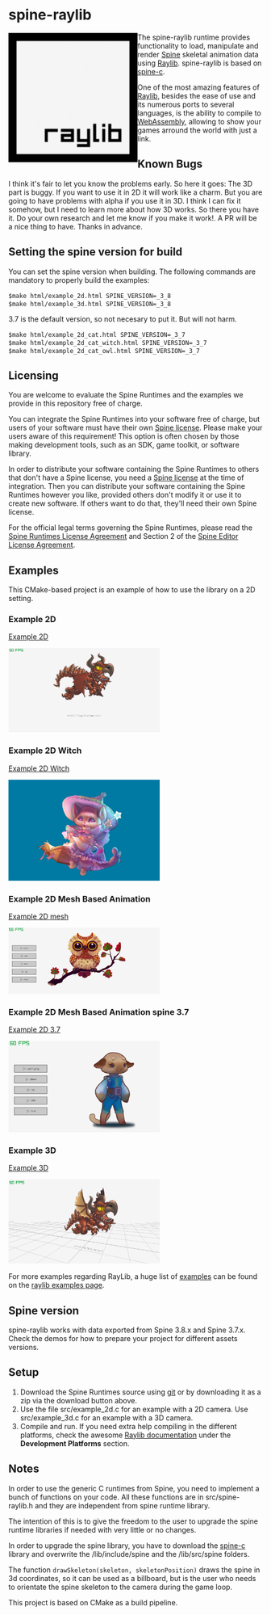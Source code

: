 # spine-raylib

<img align="left" src="./assets/raylib_logo.png" width="256">

The spine-raylib runtime provides functionality to load, manipulate and render [Spine](http://esotericsoftware.com) skeletal animation data using [Raylib](https://www.raylib.com/). spine-raylib is based on [spine-c](https://github.com/EsotericSoftware/spine-runtimes/tree/3.8/spine-c).

One of the most amazing features of [Raylib](https://www.raylib.com/), besides the ease of use and its numerous ports to several languages, is the ability to compile to [WebAssembly](https://webassembly.org/), allowing to show your games arround the world with just a link.

## Known Bugs
I think it's fair to let you know the problems early. So here it goes: The 3D part is buggy. If you want to use it in 2D it will work like a charm. But you are going to have problems with alpha if you use it in 3D. I think I can fix it somehow, but I need to learn more about how 3D works. So there you have it. Do your own research and let me know if you make it work!. A PR will be a nice thing to have. Thanks in advance. 

## Setting the spine version for build
You can set the spine version when building. The following commands are mandatory to properly build the examples:

```
$make html/example_2d.html SPINE_VERSION=_3_8
$make html/example_3d.html SPINE_VERSION=_3_8
```
3.7 is the default version, so not necesary to put it. But will not harm.
```
$make html/example_2d_cat.html SPINE_VERSION=_3_7
$make html/example_2d_cat_witch.html SPINE_VERSION=_3_7
$make html/example_2d_cat_owl.html SPINE_VERSION=_3_7
```

## Licensing
You are welcome to evaluate the Spine Runtimes and the examples we provide in this repository free of charge.

You can integrate the Spine Runtimes into your software free of charge, but users of your software must have their own [Spine license](https://esotericsoftware.com/spine-purchase). Please make your users aware of this requirement! This option is often chosen by those making development tools, such as an SDK, game toolkit, or software library.

In order to distribute your software containing the Spine Runtimes to others that don't have a Spine license, you need a [Spine license](https://esotericsoftware.com/spine-purchase) at the time of integration. Then you can distribute your software containing the Spine Runtimes however you like, provided others don't modify it or use it to create new software. If others want to do that, they'll need their own Spine license.

For the official legal terms governing the Spine Runtimes, please read the [Spine Runtimes License Agreement](http://esotericsoftware.com/spine-runtimes-license) and Section 2 of the [Spine Editor License Agreement](http://esotericsoftware.com/spine-editor-license#s2).

## Examples

This CMake-based project is an example of how to use the library on a 2D setting.

### Example 2D
[Example 2D](https://htmlpreview.github.io/?https://github.com/WEREMSOFT/spine-raylib-runtimes/blob/master/html/example_2d.html)

<img src="./doc_images/example_2d.png" width="300">

### Example 2D Witch
[Example 2D Witch](https://htmlpreview.github.io/?https://github.com/WEREMSOFT/spine-raylib-runtimes/blob/master/html/example_2d_cat_witch.html)

<img src="./doc_images/example_2d_cat_witch.png" width="300">

### Example 2D Mesh Based Animation
[Example 2D mesh](https://htmlpreview.github.io/?https://github.com/WEREMSOFT/spine-raylib-runtimes/blob/master/html/example_2d_owl.html)

<img src="./doc_images/example_2d_owl.png" width="300">

### Example 2D Mesh Based Animation spine 3.7
[Example 2D 3.7](https://htmlpreview.github.io/?https://github.com/WEREMSOFT/spine-raylib-runtimes/blob/master/html/example_2d_cat.html)

<img src="./doc_images/example_2d_cat.png" width="300">

### Example 3D
[Example 3D](https://htmlpreview.github.io/?https://github.com/WEREMSOFT/spine-raylib-runtimes/blob/master/html/example_3d.html)

<img src="./doc_images/example_3d.png" width="300">

For more examples regarding RayLib, a huge list of [examples](https://www.raylib.com/examples.html) can be found on the [raylib examples page](https://www.raylib.com/examples.html).



## Spine version

spine-raylib works with data exported from Spine 3.8.x and Spine 3.7.x. Check the demos for how to prepare your project for different assets versions.

## Setup

1. Download the Spine Runtimes source using [git](https://help.github.com/articles/set-up-git) or by downloading it as a zip via the download button above.
1. Use the file src/example_2d.c for an example with a 2D camera. Use src/example_3d.c for an example with a 3D camera.
1. Compile and run. If you need extra help compiling in the different platforms, check the awesome [Raylib documentation](https://github.com/raysan5/raylib/wiki) under the **Development Platforms** section.

## Notes

In order to use the generic C runtimes from Spine, you need to implement a bunch of functions on your code. 
All these functions are in src/spine-raylib.h and they are independent from spine runtime library.

The intention of this is to give the freedom to the user to upgrade the spine runtime libraries if needed with very little or no changes.

In order to upgrade the spine library, you have to download the [spine-c](https://github.com/EsotericSoftware/spine-runtimes/tree/3.8/spine-c) library and overwrite the /lib/include/spine and the /lib/src/spine folders.

The function ```drawSkeleton(skeleton, skeletonPosition)``` draws the spine in 3d coordinates, so it can be used as a billboard, but is the user who needs to orientate the spine skeleton to the camera during the game loop.

This project is based on CMake as a build pipeline.
